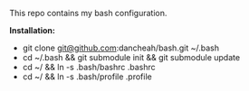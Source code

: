 This repo contains my bash configuration.

__Installation:__

* git clone git@github.com:dancheah/bash.git ~/.bash
* cd ~/.bash && git submodule init && git submodule update
* cd ~/ && ln -s .bash/bashrc .bashrc
* cd ~/ && ln -s .bash/profile .profile

<!--
vim: sts=4 sw=4 ts=4 et ft=markdown
-->
